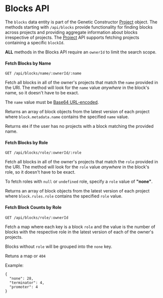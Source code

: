 # Blocks API

The `blocks` data entity is part of the Genetic Constructor [Project](./PROJECTS.md) object. The methods starting with `/api/blocks` provide functionality for finding blocks across projects and providing aggregate information about blocks irrespective of projects. The [Project](./PROJECTS.md) API supports fetching projects containing a specific `blockId`.

**ALL** methods in the Blocks API require an `ownerId` to limit the search scope.

#### Fetch Blocks by Name

`GET /api/blocks/name/:ownerId/:name`

Fetch all blocks in all of the owner's projects that match the `name` provided in the URI. The method will look for the `name` value _anywhere_ in the block's name, so it doesn't have to be exact.

The `name` value must be [Base64 URL-encoded](https://www.npmjs.com/package/urlsafe-base64).

Returns an array of block objects from the latest version of each project where `block.metadata.name` contains the specified `name` value.

Returns `404` if the user has no projects with a block matching the provided name.

#### Fetch Blocks by Role

`GET /api/blocks/role/:ownerId/:role`

Fetch all blocks in all of the owner's projects that match the `role` provided in the URI. The method will look for the `role` value _anywhere_ in the block's role, so it doesn't have to be exact.

To fetch roles with `null` or `undefined` role, specify a `role` value of **"none"**.

Returns an array of block objects from the latest version of each project where `block.rules.role` contains the specified `role` value.

#### Fetch Block Counts by Role

`GET /api/blocks/role/:ownerId`

Fetch a map where each key is a block `role` and the value is the number of blocks with the respective role in the latest version of each of the owner's projects.

Blocks without `role` will be grouped into the `none` key.

Retuns a map or `404`

Example:

```
{ 
  "none": 28,
  "terminator": 4,
  "promoter": 4
}
```
